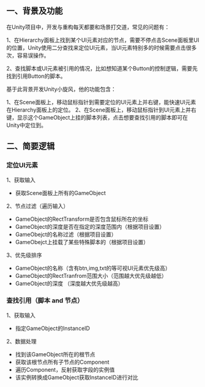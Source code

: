 ## 一、背景及功能
在Unity项目中，开发与重构每天都要和场景打交道，常见的问题有：

1、在Hierarchy面板上找到某个UI元素对应的节点，需要不停点击Scene面板里UI的位置，Unity使用二分查找来定位UI元素，当UI元素特别多的时候需要点击很多次，容易误操作。

2、查找脚本或UI元素被引用的情况，比如想知道某个Button的控制逻辑，需要先找到引用Button的脚本。

基于此背景开发Unity小旋风，他的功能包含：

1、在Scene面板上，移动鼠标指针到需要定位的UI元素上并右键，能快速UI元素在Hierarchy面板上的定位。
2、在Scene面板上，移动鼠标指针到UI元素上并右键，显示这个GameObject上挂的脚本列表，点击想要查找引用的脚本即可在Unity中定位到。

## 二、简要逻辑
### 定位UI元素
1、获取输入
- 获取Scene面板上所有的GameObject

2、节点过滤（遍历输入）
- GameObject的RectTransform是否包含鼠标所在的坐标
- GameObject的深度是否在指定的深度范围内（根据项目设置）
- GameObejct的名称过滤（根据项目设置）
- GameObejct上挂载了某些特殊脚本的（根据项目设置）

3、优先级排序
- GameObject的名称（含有btn,img,txt的等可视UI元素优先级高）
- GameObject的RectTranfrom范围大小（范围越大优先级越低）
- GameObject的深度 （深度越大优先级越高）

### 查找引用（脚本 and 节点）
1、获取输入
- 指定GameObject的InstanceID

2、数据处理
- 找到该GameObject所在的根节点
- 获取该根节点所有子节点的Component
- 遍历Component，反射获取字段的实例值
- 该实例转换成GameObject获取InstanceID进行对比

